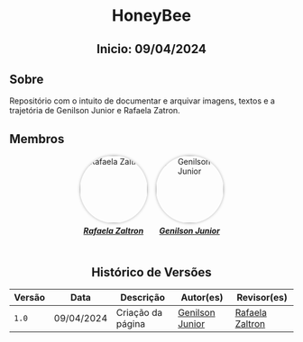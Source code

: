 <h1 align="center"> HoneyBee </h1>
<h2 align="center"> Inicio: 09/04/2024 </h2>

## Sobre
<div>
    <p> Repositório com o intuito de documentar e arquivar imagens, textos e a trajetória de Genilson Junior e Rafaela Zatron.</p>
</div>

## Membros

<div align="center">
    <div style="display: flex; flex-direction: row; gap: 15px; flex-wrap: wrap; justify-content: center;">
        <div>
            <a href="https://github.com/RZaltron">
                <img src="https://github.com/RZaltron.png" alt="Rafaela Zaltron" style="border-radius: 50%; box-shadow: 0px 0px 5px rgba(0, 0, 0, 0.3);" width="120px">
                <h5 style="text-align: center; margin-top: 5px;">Rafaela Zaltron</h5>
            </a>
        </div>
        <div>
            <a href="https://github.com/PedroHhenriq">
                <img src="https://github.com/GenilsonJrs.png" alt="Genilson Junior" style="border-radius: 50%; box-shadow: 0px 0px 5px rgba(0, 0, 0, 0.3);" width="120px">
                <h5 style="text-align: center; margin-top: 5px;">Genilson Junior</h5>
            </a>
        </div>
    </div>
</div>

<center>

## Histórico de Versões

| Versão |    Data    | Descrição                                 | Autor(es)                                       | Revisor(es)                                    |
| ------ | :--------: | ----------------------------------------- | ----------------------------------------------- | ---------------------------------------------- |
| `1.0`   | 09/04/2024 | Criação da página                         | [Genilson Junior](https://github.com/GenilsonJrs) | [Rafaela Zaltron](https://github.com/RZaltron)         |

</center>

